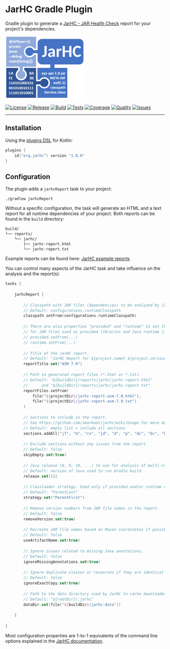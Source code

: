 # JarHC Gradle Plugin

Gradle plugin to generate a [JarHC - JAR Health Check](https://github.com/smarkwal/jarhc) report for your project's dependencies.

![JarHC Logo](https://github.com/smarkwal/jarhc/blob/master/docs/jarhc-logo.png?raw=true)

[![License](https://img.shields.io/github/license/smarkwal/jarhc-gradle-plugin?label=License)](https://www.apache.org/licenses/LICENSE-2.0)
[![Release](https://img.shields.io/github/v/release/smarkwal/jarhc-gradle-plugin?label=Latest)](https://github.com/smarkwal/jarhc-gradle-plugin/releases/latest)
[![Build](https://github.com/smarkwal/jarhc-gradle-plugin/actions/workflows/build.yml/badge.svg)](https://github.com/smarkwal/jarhc-gradle-plugin/actions/workflows/build.yml)
[![Tests](https://img.shields.io/sonar/tests/smarkwal_jarhc-gradle-plugin/main?label=Tests&server=https%3A%2F%2Fsonarcloud.io)](https://sonarcloud.io/component_measures?metric=test_success_density&view=list&id=smarkwal_jarhc-gradle-plugin)
[![Coverage](https://img.shields.io/sonar/coverage/smarkwal_jarhc-gradle-plugin/main?label=Coverage&server=https%3A%2F%2Fsonarcloud.io)](https://sonarcloud.io/component_measures?id=smarkwal_jarhc-gradle-plugin&metric=coverage&view=list)
[![Quality](https://img.shields.io/sonar/quality_gate/smarkwal_jarhc-gradle-plugin/main?label=Quality&server=https%3A%2F%2Fsonarcloud.io)](https://sonarcloud.io/dashboard?id=smarkwal_jarhc-gradle-plugin)
[![Issues](https://img.shields.io/github/issues/smarkwal/jarhc-gradle-plugin?label=Issues)](https://github.com/smarkwal/jarhc-gradle-plugin/issues)

---

## Installation

Using the [plugins DSL](https://docs.gradle.org/current/userguide/plugins.html#sec:plugins_block) for Kotlin:

```kotlin
plugins {
    id("org.jarhc") version "1.0.0"
}
```

## Configuration

The plugin adds a `jarhcReport` task to your project:

```shell
./gradlew jarhcReport
```

Without a specific configuration, the task will generate an HTML and a text report for all runtime dependencies of your project. 
Both reports can be found in the `build` directory:

```
build/
└── reports/
    └── jarhc/
        ├── jarhc-report.html
        └── jarhc-report.txt
```

Example reports can be found here: [JarHC example reports](https://github.com/smarkwal/jarhc/wiki/Reports)

You can control many aspects of the JarHC task and take influence on the analysis and the report(s):

```kotlin
tasks {

    jarhcReport {

        // Classpath with JAR files (dependencies) to be analyzed by JarHC.
        // Default: configurations.runtimeClasspath
        classpath.setFrom(configurations.runtimeClasspath)

        // There are also properties "provided" and "runtime" to set the classpath
        // for JAR files used as provided libraries and Java runtime libraries.
        // provided.setFrom(...)
        // runtime.setFrom(...)

        // Title of the JarHC report.
        // Default: "JarHC Report for ${project.name} ${project.version}"
        reportTitle.set("ASM 7.0")

        // Path to generated report files (*.html or *.txt).
        // Default: "${buildDir}/reports/jarhc/jarhc-report.html"
        //      and "${buildDir}/reports/jarhc/jarhc-report.txt"
        reportFiles.setFrom(
            file("${projectDir}/jarhc-report-asm-7.0.html"),
            file("${projectDir}/jarhc-report-asm-7.0.txt")
        )

        // Sections to include in the report.
        // See https://github.com/smarkwal/jarhc/wiki/Usage for more details.
        // Default: empty list = include all sections
        sections.addAll("jf", "m", "cv", "jd", "d", "p", "dc", "bc", "bl")

        // Exclude sections without any issues from the report.
        // Default: false
        skipEmpty.set(true)

        // Java release (8, 9, 10, ...) to use for analysis of multi-release JAR files.
        // Default: version of Java used to run Gradle build
        release.set(11)

        // Classloader strategy. Used only if provided and/or runtime classpath is set.
        // Default: "ParentLast"
        strategy.set("ParentFirst")

        // Remove version numbers from JAR file names in the report.
        // Default: false
        removeVersion.set(true)

        // Recreate JAR file names based on Maven coordinates if possible.
        // Default: false
        useArtifactName.set(true)

        // Ignore issues related to missing Java annotations.
        // Default: false
        ignoreMissingAnnotations.set(true)

        // Ignore duplicate classes or resources if they are identical copies.
        // Default: false
        ignoreExactCopy.set(true)

        // Path to the data directory used by JarHC to cache downloaded JAR and POM files.
        // Default: "${rootDir}/.jarhc"
        dataDir.set(file("${buildDir}/jarhc-data"))

    }

}
```

Most configuration properties are 1-to-1 equivalents of the command line options explained in the [JarHC documentation](https://github.com/smarkwal/jarhc/wiki/Usage).
